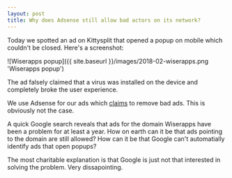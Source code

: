 ```yaml
---
layout: post
title: Why does Adsense still allow bad actors on its network?
---
```


Today we spotted an ad on Kittysplit that opened a popup on mobile which couldn't be closed. Here's a screenshot:

![Wiserapps popup]({{ site.baseurl }}/images/2018-02-wiserapps.png 'Wiserapps popup')

The ad falsely claimed that a virus was installed on the device and completely broke the user experience.

We use Adsense for our ads which [claims](https://blog.google/topics/ads/how-we-fought-bad-ads-sites-and-scammers-2016/) to remove bad ads. This is obviously not the case.

A quick Google search reveals that ads for the domain Wiserapps have been a problem for at least a year. How on earth can it be that ads pointing to the domain are still allowed? How can it be that Google can't automatially identify ads that open popups?

The most charitable explanation is that Google is just not that interested in solving the problem. Very dissapointing.
